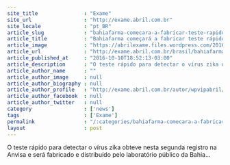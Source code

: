 ```yaml
---
site_title               : "Exame"
site_url                 : "http://exame.abril.com.br"
site_locale              : "pt_BR"
article_slug             : "bahiafarma-comecara-a-fabricar-teste-rapido-para-zika"
article_title            : "Bahiafarma começará a fabricar teste rápido para zika"
article_image            : "https://abrilexame.files.wordpress.com/2016/10/size_960_16_9_zika.jpg?quality=70&strip=all&w=960"
article_url              : "http://exame.abril.com.br/brasil/bahiafarma-comecara-a-fabricar-teste-rapido-para-zika/"
article_published_at     : "2016-10-10T18:52:13-03:00"
article_description      : "O teste rápido para detectar o vírus zika obteve nesta segunda registro na Anvisa e será fabricado e distribuído pelo laboratório público da Bahia..."
article_author_name      : ""
article_author_image     : null
article_author_biography : null
article_author_profile   : "http://exame.abril.com.br/autor/wpvipabril/"
article_author_facebook  : null
article_author_twitter   : null
category                 : ['news']
tags                     : ['Exame']
permalink                : "/:categories/bahiafarma-comecara-a-fabricar-teste-rapido-para-zika/"
layout                   : post
---
```


O teste rápido para detectar o vírus zika obteve nesta segunda registro na Anvisa e será fabricado e distribuído pelo laboratório público da Bahia...
